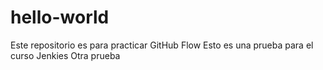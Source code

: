 # hello-world
Este repositorio es para practicar GitHub Flow
Esto es una prueba para el curso Jenkies
Otra prueba
